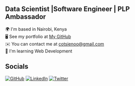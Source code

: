 ## Data Scientist |Software Engineer | PLP Ambassador 

🌍  I'm based in Nairobi, Kenya  
🖥️  See my portfolio at [My GitHub](https://github.com/melisamichuki01)  
✉️  You can contact me at cotsienoo@gmail.com  
🧠  I'm learning Web Development  

## Socials

[![GitHub](https://img.shields.io/badge/GitHub-100000?style=for-the-badge&logo=github&logoColor=white)](https://github.com/melisamichuki01)
[![LinkedIn](https://img.shields.io/badge/LinkedIn-blue?style=for-the-badge&logo=linkedin&logoColor=white)](https://www.linkedin.com/in/collins-otsieno-a61a2b1a3/)
[![Twitter](https://img.shields.io/badge/Twitter-1DA1F2?style=for-the-badge&logo=twitter&logoColor=white)](https://x.com/home)

